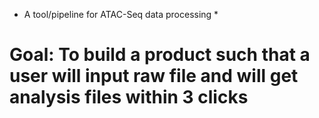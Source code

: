 * A tool/pipeline for ATAC-Seq data processing *
# Goal: To build a product such that a user will input raw file and will get analysis files within 3 clicks